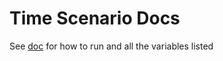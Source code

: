 # Time Scenario Docs

See [doc](https://github.com/redhat-chaos/krkn-hub/blob/main/docs/time-scenarios.md) for how to run and all the variables listed
